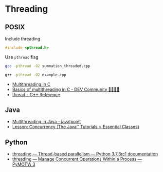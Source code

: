 # Threading

## POSIX

Include threading

```c
#include <pthread.h>
```

Use `pthread` flag

```bash
gcc -pthread -O2 summation_threaded.cpp
```

```bash
g++ -pthread -O2 example.cpp
```

- [Multithreading in C](http://softpixel.com/~cwright/programming/threads/threads.c.php)
- [Basics of multithreading in C - DEV Community 👩‍💻👨‍💻](https://dev.to/quantumsheep/basics-of-multithreading-in-c-4pam)
- [thread - C++ Reference](http://www.cplusplus.com/reference/thread/thread/)

## Java

- [Multithreading in Java - javatpoint](https://www.javatpoint.com/multithreading-in-java)
- [Lesson: Concurrency (The Java™ Tutorials > Essential Classes)](https://docs.oracle.com/javase/tutorial/essential/concurrency/)

## Python

- [threading — Thread-based parallelism — Python 3.7.3rc1 documentation](https://docs.python.org/3/library/threading.html)
- [threading — Manage Concurrent Operations Within a Process — PyMOTW 3](https://pymotw.com/3/threading/)
